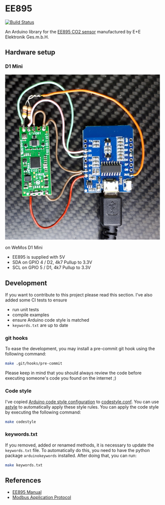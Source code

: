 # EE895
[![Build Status](https://jalr.semaphoreci.com/badges/EE895.svg?style=shields)](https://jalr.semaphoreci.com/projects/EE895)

An Arduino library for the [EE895 CO2 sensor](https://www.epluse.com/en/products/co2-measurement/co2-sensor/ee895/) manufactured by E+E Elektronik Ges.m.b.H.

## Hardware setup

### D1 Mini
![D1 Mini connections](docs/connections-d1mini.jpg)

on WeMos D1 Mini
* EE895 is supplied with 5V
* SDA on GPIO 4 / D2, 4k7 Pullup to 3.3V
* SCL on GPIO 5 / D1, 4k7 Pullup to 3.3V

## Development
If you want to contribute to this project please read this section. I've also added some CI tests to ensure
* run unit tests
* compile examples
* ensure Arduino code style is matched
* `keywords.txt` are up to date

### git hooks
To ease the development, you may install a pre-commit git hook using the following command:

```bash
make .git/hooks/pre-commit
```

Please keep in mind that you should always review the code before executing someone's code you found on the internet ;)

### Code style
I've copied [Arduino code style configuration](https://raw.githubusercontent.com/arduino/Arduino/1.8.13/build/shared/examples_formatter.conf) to [codestyle.conf](codestyle.conf). You can use [astyle](http://astyle.sourceforge.net/) to automatically apply these style rules. You can apply the code style by executing the following command:
```bash
make codestyle
```

### keywords.txt
If you removed, added or renamed methods, it is necessary to update the `keywords.txt` file. To automatically do this, you need to have the python package `arduinokeywords` installed. After doing that, you can run:
```bash
make keywords.txt
```

## References
* [EE895 Manual](https://www.epluse.com/fileadmin/data/product/ee895/BA_EE895.pdf)
* [Modbus Application Protocol](https://modbus.org/docs/Modbus_Application_Protocol_V1_1b3.pdf)

